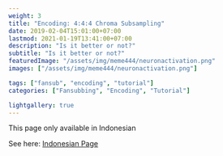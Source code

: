 ```yaml
---
weight: 3
title: "Encoding: 4:4:4 Chroma Subsampling"
date: 2019-02-04T15:01:00+07:00
lastmod: 2021-01-19T13:41:00+07:00
description: "Is it better or not?"
subtitle: "Is it better or not?"
featuredImage: "/assets/img/meme444/neuronactivation.png"
images: ["/assets/img/meme444/neuronactivation.png"]

tags: ["fansub", "encoding", "tutorial"]
categories: ["Fansubbing", "Encoding", "Tutorial"]

lightgallery: true
---
```


This page only available in Indonesian

<!--more-->

See here: [Indonesian Page](/posts/meme444)
